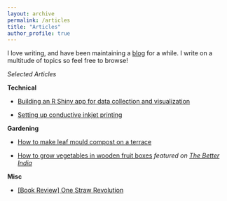 ```yaml
---
layout: archive
permalink: /articles
title: "Articles"
author_profile: true
---
```

I love writing, and have been maintaining a [blog](https://nirzaree.wordpress.com/) for a while. I write on a multitude of topics so feel free to browse!

*Selected Articles* 

**Technical**
* [Building an R Shiny app for data collection and visualization](https://nirzaree.wordpress.com/2020/10/11/building-a-webapp-for-data-collection-visualization-using-r-shiny/) 


* [Setting up conductive inkjet printing](https://nirzaree.wordpress.com/2016/12/07/setting-up-conductive-inkjet-printing/)

**Gardening**
* [How to make leaf mould compost on a terrace](https://nirzaree.wordpress.com/2024/09/18/how-to-make-leaf-mould-compost-on-a-terrace/)

* [How to grow vegetables in wooden fruit boxes](https://nirzaree.wordpress.com/2021/06/20/easiest-way-to-grow-vegetables-in-the-terrace/) *featured on [The Better India]( https://www.thebetterindia.com/258222/how-to-grow-okra-sweet-potatoes-other-veggies-plastic-free-ecofriendly-terrace-gardening/)*

**Misc**
* [[Book Review] One Straw Revolution](https://nirzaree.wordpress.com/2021/04/05/one-straw-revolution-book-review/)

